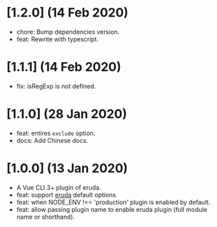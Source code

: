 # [1.2.0] (14 Feb 2020)

- chore: Bump dependencies version.
- feat: Rewrite with typescript.

# [1.1.1] (14 Feb 2020)

- fix: isRegExp is not defined.

# [1.1.0] (28 Jan 2020)

- feat: entires `exclude` option.
- docs: Add Chinese docs.

# [1.0.0] (13 Jan 2020)

- A Vue CLI 3+ plugin of eruda.
- feat: support [eruda](https://github.com/liriliri/eruda/blob/master/doc/API.md) default options.
- feat: when NODE_ENV !== 'production' plugin is enabled by default.
- feat: allow passing plugin name to enable eruda plugin (full module name or shorthand).